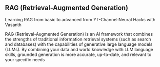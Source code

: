 ## RAG (Retrieval-Augmented Generation)
Learning RAG from basic to advanced from YT-Channel:Neural Hacks with Vasanth 




RAG (Retrieval-Augmented Generation) is an AI framework that combines the strengths of traditional information retrieval systems (such as search and databases) with the capabilities of generative large language models (LLMs). By combining your data and world knowledge with LLM language skills, grounded generation is more accurate, up-to-date, and relevant to your specific needs
